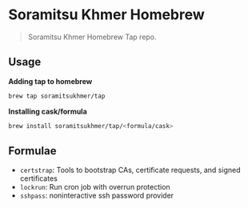 # Soramitsu Khmer Homebrew

> Soramitsu Khmer Homebrew Tap repo.

## Usage

**Adding tap to homebrew**

```sh
brew tap soramitsukhmer/tap
```

**Installing cask/formula**

```sh
brew install soramitsukhmer/tap/<formula/cask>
```

## Formulae

- `certstrap`: Tools to bootstrap CAs, certificate requests, and signed certificates
- `lockrun`: Run cron job with overrun protection
- `sshpass`: noninteractive ssh password provider
